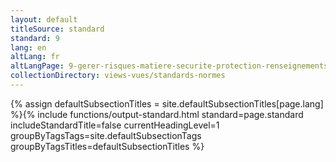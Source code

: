 ```yaml
---
layout: default
titleSource: standard
standard: 9
lang: en
altLang: fr
altLangPage: 9-gerer-risques-matiere-securite-protection-renseignements-personnels
collectionDirectory: views-vues/standards-normes
---
```

{% assign defaultSubsectionTitles = site.defaultSubsectionTitles[page.lang] %}{% 
include functions/output-standard.html standard=page.standard includeStandardTitle=false currentHeadingLevel=1 groupByTagsTags=site.defaultSubsectionTags groupByTagsTitles=defaultSubsectionTitles %}
